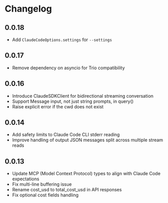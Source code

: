# Changelog

## 0.0.18

- Add `ClaudeCodeOptions.settings` for `--settings`

## 0.0.17

- Remove dependency on asyncio for Trio compatibility

## 0.0.16

- Introduce ClaudeSDKClient for bidirectional streaming conversation
- Support Message input, not just string prompts, in query()
- Raise explicit error if the cwd does not exist

## 0.0.14

- Add safety limits to Claude Code CLI stderr reading
- Improve handling of output JSON messages split across multiple stream reads

## 0.0.13

- Update MCP (Model Context Protocol) types to align with Claude Code expectations
- Fix multi-line buffering issue
- Rename cost_usd to total_cost_usd in API responses
- Fix optional cost fields handling

